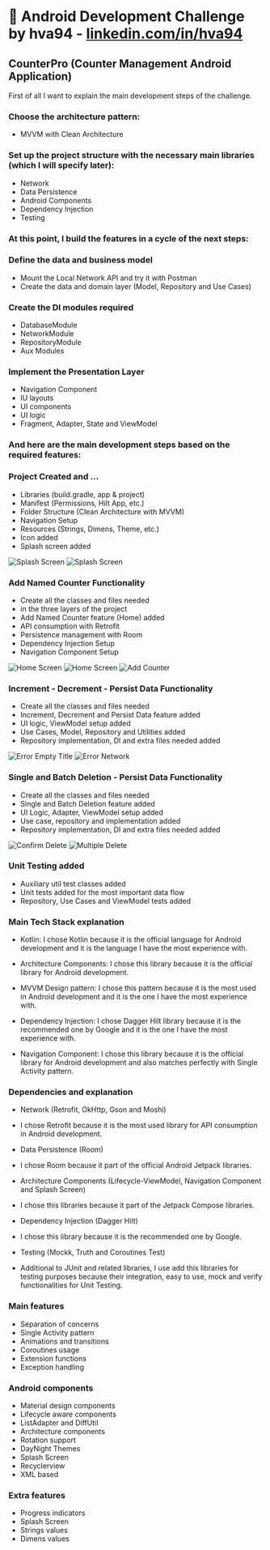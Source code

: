 # 🍳 Android Development Challenge by hva94 - [linkedin.com/in/hva94](https://www.linkedin.com/in/hva94/)

## CounterPro (Counter Management Android Application)

First of all I want to explain the main development steps of the challenge.

### Choose the architecture pattern:

- MVVM with Clean Architecture

### Set up the project structure with the necessary main libraries (which I will specify later):

- Network
- Data Persistence
- Android Components
- Dependency Injection
- Testing

### At this point, I build the features in a cycle of the next steps:

### Define the data and business model

- Mount the Local Network API and try it with Postman
- Create the data and domain layer (Model, Repository and Use Cases)

### Create the DI modules required

- DatabaseModule
- NetworkModule
- RepositoryModule
- Aux Modules

### Implement the Presentation Layer

- Navigation Component
- IU layouts
- UI components
- UI logic
- Fragment, Adapter, State and ViewModel

### And here are the main development steps based on the required features:

### Project Created and ...

- Libraries (build.gradle, app & project)
- Manifest (Permissions, Hilt App, etc.)
- Folder Structure (Clean Architecture with MVVM)
- Navigation Setup
- Resources (Strings, Dimens, Theme, etc.)
- Icon added
- Splash screen added

![Splash Screen](/assets/screenshots/splash_screen_night.png)
![Splash Screen](/assets/screenshots/splash_screen_day.png)

### Add Named Counter Functionality
- Create all the classes and files needed
- in the three layers of the project
- Add Named Counter feature (Home) added
- API consumption with Retrofit
- Persistence management with Room
- Dependency Injection Setup
- Navigation Component Setup

![Home Screen](/assets/screenshots/home_screen_night.png)
![Home Screen](/assets/screenshots/home_screen_day.png)
![Add Counter](/assets/screenshots/alert_dialog_add_named_counter.png)


### Increment - Decrement - Persist Data Functionality

- Create all the classes and files needed
- Increment, Decrement and Persist Data feature added
- UI logic, ViewModel setup added
- Use Cases, Model, Repository and Utilities added
- Repository implementation, DI and extra files needed added

![Error Empty Title](/assets/screenshots/error_empty_title.png)
![Error Network](/assets/screenshots/error_add_counter.png)

### Single and Batch Deletion - Persist Data Functionality

- Create all the classes and files needed
- Single and Batch Deletion feature added
- UI Logic, Adapter, ViewModel setup added
- Use case, repository and implementation added
- Repository implementation, DI and extra files needed added

![Confirm Delete](/assets/screenshots/alert_dialog_confirm_delete.png)
![Multiple Delete](/assets/screenshots/multiple_selection.png)

### Unit Testing added

- Auxiliary util test classes added
- Unit tests added for the most important data flow
- Repository, Use Cases and ViewModel tests added

### Main Tech Stack explanation

- Kotlin: I chose Kotlin because it is the official language for Android development
  and it is the language I have the most experience with.

- Architecture Components: I chose this library because it is the official library for Android
  development.

- MVVM Design pattern: I chose this pattern because it is the most used in Android development
  and it is the one I have the most experience with.

- Dependency Injection: I chose Dagger Hilt library because it is the recommended one by Google
  and it is the one I have the most experience with.

- Navigation Component: I chose this library because it is the official library for Android
  development and also matches perfectly with Single Activity pattern.

### Dependencies and explanation

* Network (Retrofit, OkHttp, Gson and Moshi)

- I chose Retrofit because it is the most used library for API consumption in Android development.

* Data Persistence (Room)

- I chose Room because it part of the official Android Jetpack libraries.

* Architecture Components (Lifecycle-ViewModel, Navigation Component and Splash Screen)

- I chose this libraries because it part of the Jetpack Compose libraries.

* Dependency Injection (Dagger Hilt)

- I chose this library because it is the recommended one by Google.

* Testing (Mockk, Truth and Coroutines Test)

- Additional to JUnit and related libraries, I use add this libraries for testing purposes because
  their integration, easy to use, mock and verify functionalities for Unit Testing.

### Main features

* Separation of concerns
* Single Activity pattern
* Animations and transitions
* Coroutines usage
* Extension functions
* Exception handling

### Android components

* Material design components
* Lifecycle aware components
* ListAdapter and DiffUtil
* Architecture components
* Rotation support
* DayNight Themes
* Splash Screen
* Recyclerview
* XML based

### Extra features

* Progress indicators
* Splash Screen
* Strings values
* Dimens values